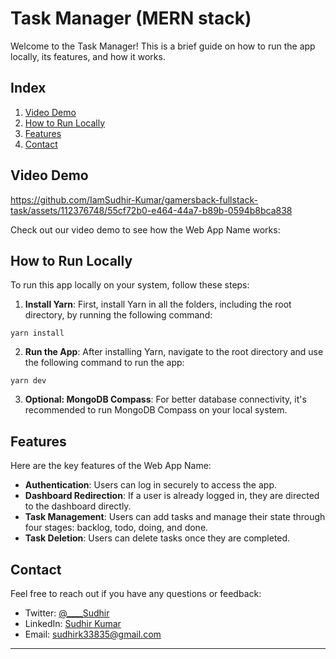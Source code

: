 # Task Manager (MERN stack)

Welcome to the Task Manager! This is a brief guide on how to run the app locally, its features, and how it works.

## Index

1. [Video Demo](#video-demo)
2. [How to Run Locally](#how-to-run-locally)
3. [Features](#features)
4. [Contact](#contact)

## Video Demo

https://github.com/IamSudhir-Kumar/gamersback-fullstack-task/assets/112376748/55cf72b0-e464-44a7-b89b-0594b8bca838



Check out our video demo to see how the Web App Name works: 


## How to Run Locally

To run this app locally on your system, follow these steps:

1. **Install Yarn**: First, install Yarn in all the folders, including the root directory, by running the following command:

```
yarn install
```

2. **Run the App**: After installing Yarn, navigate to the root directory and use the following command to run the app:

```
yarn dev
```

3. **Optional: MongoDB Compass**: For better database connectivity, it's recommended to run MongoDB Compass on your local system.

## Features

Here are the key features of the Web App Name:

- **Authentication**: Users can log in securely to access the app.
- **Dashboard Redirection**: If a user is already logged in, they are directed to the dashboard directly.
- **Task Management**: Users can add tasks and manage their state through four stages: backlog, todo, doing, and done.
- **Task Deletion**: Users can delete tasks once they are completed.

## Contact

Feel free to reach out if you have any questions or feedback:

- Twitter: [@____Sudhir](https://twitter.com/____Sudhir)
- LinkedIn: [Sudhir Kumar](https://www.linkedin.com/in/sudhir-kumar-9b574322a/)
- Email: [sudhirk33835@gmail.com](mailto:sudhirk33835@gmail.com)

---





